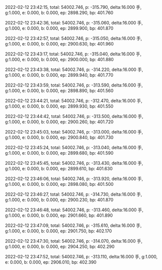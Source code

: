 2022-02-12 23:42:15, total: 54002.746, p: -315.790, delta:16.000 手, g:1.000, e: 0.000, b: 0.000, ep: 2898.290, bp: 401.760

2022-02-12 23:42:36, total: 54002.746, p: -315.060, delta:16.000 手, g:1.000, e: 0.000, b: 0.000, ep: 2899.900, bp: 401.870

2022-02-12 23:42:57, total: 54002.746, p: -315.050, delta:16.000 手, g:1.000, e: 0.000, b: 0.000, ep: 2900.630, bp: 401.960

2022-02-12 23:43:17, total: 54002.746, p: -315.040, delta:16.000 手, g:1.000, e: 0.000, b: 0.000, ep: 2900.000, bp: 401.880

2022-02-12 23:43:38, total: 54002.746, p: -314.220, delta:16.000 手, g:1.000, e: 0.000, b: 0.000, ep: 2899.940, bp: 401.770

2022-02-12 23:43:59, total: 54002.746, p: -313.590, delta:16.000 手, g:1.000, e: 0.000, b: 0.000, ep: 2898.890, bp: 401.560

2022-02-12 23:44:21, total: 54002.746, p: -312.470, delta:16.000 手, g:1.000, e: 0.000, b: 0.000, ep: 2899.930, bp: 401.550

2022-02-12 23:44:42, total: 54002.746, p: -313.500, delta:16.000 手, g:1.000, e: 0.000, b: 0.000, ep: 2900.260, bp: 401.720

2022-02-12 23:45:03, total: 54002.746, p: -313.000, delta:16.000 手, g:1.000, e: 0.000, b: 0.000, ep: 2900.840, bp: 401.730

2022-02-12 23:45:24, total: 54002.746, p: -313.040, delta:16.000 手, g:1.000, e: 0.000, b: 0.000, ep: 2899.680, bp: 401.590

2022-02-12 23:45:45, total: 54002.746, p: -313.430, delta:16.000 手, g:1.000, e: 0.000, b: 0.000, ep: 2899.610, bp: 401.630

2022-02-12 23:46:06, total: 54002.746, p: -313.920, delta:16.000 手, g:1.000, e: 0.000, b: 0.000, ep: 2898.080, bp: 401.500

2022-02-12 23:46:27, total: 54002.746, p: -314.730, delta:16.000 手, g:1.000, e: 0.000, b: 0.000, ep: 2900.230, bp: 401.870

2022-02-12 23:46:48, total: 54002.746, p: -313.460, delta:16.000 手, g:1.000, e: 0.000, b: 0.000, ep: 2901.660, bp: 401.890

2022-02-12 23:47:09, total: 54002.746, p: -315.610, delta:16.000 手, g:1.000, e: 0.000, b: 0.000, ep: 2901.750, bp: 402.170

2022-02-12 23:47:30, total: 54002.746, p: -314.070, delta:16.000 手, g:1.000, e: 0.000, b: 0.000, ep: 2904.250, bp: 402.290

2022-02-12 23:47:52, total: 54002.746, p: -313.110, delta:16.000 手, g:1.000, e: 0.000, b: 0.000, ep: 2906.010, bp: 402.390